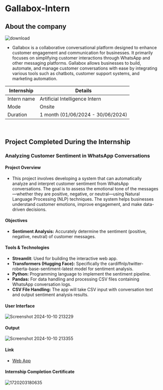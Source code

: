 # Gallabox-Intern
## About the company
![download](https://github.com/user-attachments/assets/80898bd3-4ed0-4791-b6d9-19ef6d6d824c)

- Gallabox is a collaborative conversational platform designed to enhance customer engagement and communication for businesses. It primarily focuses on simplifying customer interactions through WhatsApp and other messaging platforms. Gallabox allows businesses to build, automate, and manage customer conversations with ease by integrating various tools such as chatbots, customer support systems, and marketing automation.

| Internship | Details | 
|-------------|-------|
| Intern name   | Artificial Intelligence Intern     | 
| Mode | Onsite
| Duration   | 1 month (01/06/2024 - 30/06/2024)     |


<br>

## Project Completed During the Internship <br>

### Analyzing Customer Sentiment in WhatsApp Conversations         <br>

#### Project Overview
- This project involves developing a system that can automatically analyze and interpret customer sentiment from WhatsApp conversations. The goal is to assess the emotional tone of the messages—whether they are positive, negative, or neutral—using Natural Language Processing (NLP) techniques. The system helps businesses understand customer emotions, improve engagement, and make data-driven decisions.
#### Objectives
- **Sentiment Analysis:** Accurately determine the sentiment (positive, negative, neutral) of customer messages.
#### Tools & Technologies
- **Streamlit**: Used for building the interactive web app.
- **Transformers (Hugging Face):** Specifically the cardiffnlp/twitter-roberta-base-sentiment-latest model for sentiment analysis.
- **Python:** Programming language to implement the sentiment pipeline.
- **Pandas:** For data handling and processing CSV files containing WhatsApp conversation logs.
- **CSV File Handling:** The app will take CSV input with conversation text and output sentiment analysis results.

#### User Interface
![Screenshot 2024-10-10 213229](https://github.com/user-attachments/assets/66ce8ef8-0f61-4c8d-8630-644287af7db7)
#### Output
![Screenshot 2024-10-10 213355](https://github.com/user-attachments/assets/aca0f5b1-acfb-450a-b813-96d050a5480c)
#### Link
- [Web App](https://sentiment-gallabox.streamlit.app/)

#### Internship Completion Certificate
![1720203180635](https://github.com/user-attachments/assets/04efdc2c-a119-4e06-82ce-d96d7e018703)

